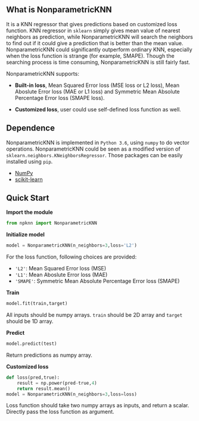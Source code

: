 ## What is NonparametricKNN

It is a KNN regressor that gives predictions based on customized loss function. KNN regressor in `sklearn` simply gives mean value of nearest neighbors as prediction, while NonparametricKNN will search the neighbors to find out if it could give a prediction that is better than the mean value. NonparametricKNN could significantly outperform ordinary KNN, especially when the loss function is strange (for example, SMAPE). Though the searching process is time consuming, NonparametricKNN is still fairly fast.

NonparametricKNN supports:

- **Built-in loss**, Mean Squared Error loss (MSE loss or L2 loss), Mean Aboslute Error loss (MAE or L1 loss) and Symmetric Mean Absolute Percentage Error loss (SMAPE loss).

- **Customized loss**, user could use self-defined loss function as well.


## Dependence

NonparametricKNN is implemented in `Python 3.6`, using `numpy` to do vector operations. NonparametricKNN could be seen as a modified version of `sklearn.neighbors.KNeighborsRegressor`. Those packages can be easily installed using `pip`.

- [NumPy](https://github.com/numpy/numpy)
- [scikit-learn](https://github.com/scikit-learn/scikit-learn)



## Quick Start

**Import the module**
```python
from npknn import NonparametricKNN
```

**Initialize model**
```python
model = NonparametricKNN(n_neighbors=3,loss='L2')
```
For the loss function, following choices are provided:
* `'L2'`: Mean Squared Error loss (MSE)
* `'L1'`: Mean Aboslute Error loss (MAE)
* `'SMAPE'`: Symmetric Mean Absolute Percentage Error loss (SMAPE)

**Train**
```python
model.fit(train,target)
```
All inputs should be numpy arrays. `train` should be 2D array and `target` should be 1D array.

**Predict**
```python
model.predict(test)
```
Return predictions as numpy array.

**Customized loss**
```python
def loss(pred,true):
    result = np.power(pred-true,4)
    return result.mean()
model = NonparametricKNN(n_neighbors=3,loss=loss)
```
Loss function should take two numpy arrays as inputs, and return a scalar. Directly pass the loss function as argument.
